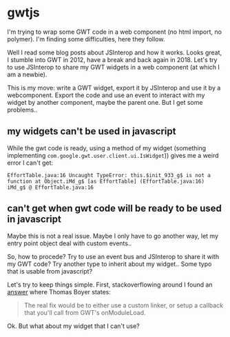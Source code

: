 # gwtjs
I'm trying to wrap some GWT code in a web component (no html import, no polymer). 
I'm finding some difficulties, here they follow.

Well I read some blog posts about JSInterop and how it works. Looks great, I stumble into GWT in 2012, have a break and back again in 2018. Let's try to use JSInterop to share my GWT widgets in a web component (at which I am a newbie).

This is my move: write a GWT widget, export it by JSInterop and use it by a webcomponent. Export the code and use an event to interact with my widget by another component, maybe the parent one. But I get some problems..

## my widgets can't be used in javascript
While the gwt code is ready, using a method of my widget (something implementing `com.google.gwt.user.client.ui.IsWidget`)) gives me a weird error I can't get:

`EffortTable.java:16 Uncaught TypeError: this.$init_933_g$ is not a function
    at Object.iMd_g$ [as EffortTable] (EffortTable.java:16)
iMd_g$ @ EffortTable.java:16`

## can't get when gwt code will be ready to be used in javascript
Maybe this is not a real issue. Maybe I only have to go another way, let my entry point object deal with custom events..

So, how to procede? Try to use an event bus and JSInterop to share it with my GWT code? Try another type to inherit about my widget.. Some typo that is usable from javascript?

Let's try to keep things simple. First, stackoverflowing around I found an [answer](https://stackoverflow.com/questions/54611866/gwt-jsinterop-java-exporting-is-not-working) where Thomas Boyer states: 

> The real fix would be to either use a custom linker, or setup a callback that you'll call from GWT's onModuleLoad.

Ok. But what about my widget that I can't use?